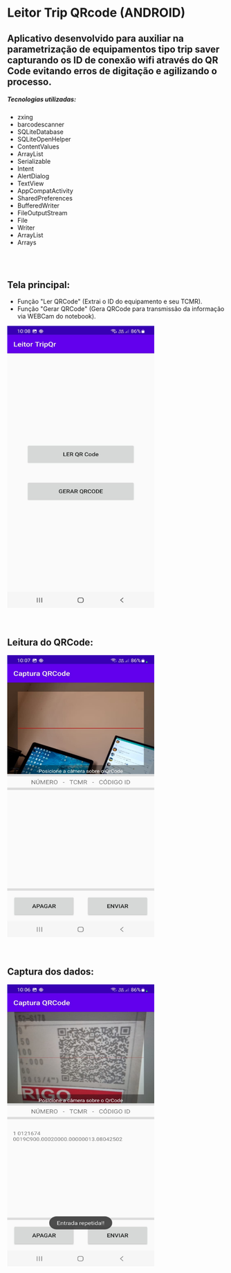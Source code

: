 # Leitor Trip QRcode (ANDROID)
##  Aplicativo desenvolvido para auxiliar na parametrização de equipamentos tipo trip saver capturando os ID de conexão wifi através do QR Code evitando erros de digitação e agilizando o processo.
##### Tecnologias utilizadas:
- zxing
- barcodescanner
- SQLiteDatabase
- SQLiteOpenHelper
- ContentValues 
- ArrayList
- Serializable
- Intent
- AlertDialog
- TextView
- AppCompatActivity
- SharedPreferences
- BufferedWriter
- FileOutputStream
- File
- Writer
- ArrayList
- Arrays


<br/><br/>

## Tela principal:
- Função "Ler QRCode" (Extrai o ID do equipamento e seu TCMR).
- Função "Gerar QRCode" (Gera QRCode para transmissão da informação via WEBCam do notebook).
<div>
   <img src="https://github.com/mhmatsumura/imagens/blob/60d7ebcb9cdb6477811c17fb52bccaaa17bd2f17/print_tripqr/tripqr2.jpeg" title="Git" **alt="Git" width="340" height="650" />
</div>
<br/><br/>

## Leitura do QRCode:

<div>
   <img src="https://github.com/mhmatsumura/imagens/blob/60d7ebcb9cdb6477811c17fb52bccaaa17bd2f17/print_tripqr/tripqr3.jpeg" title="Git" **alt="Git" width="340" height="650" />
</div>
<br/><br/>

## Captura dos dados:

<div>
   <img src="https://github.com/mhmatsumura/imagens/blob/60d7ebcb9cdb6477811c17fb52bccaaa17bd2f17/print_tripqr/tripqr1.jpeg" title="Git" **alt="Git" width="340" height="650" />
</div>
<br/><br/>
